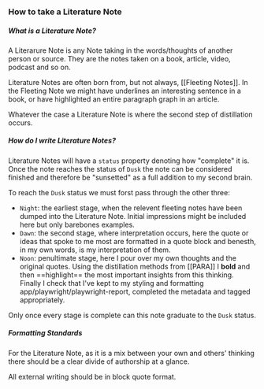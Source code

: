 ### How to take a Literature Note

##### What is a Literature Note?

A Literarure Note is any Note taking in the words/thoughts of another person or source. They are the notes taken on a book, article, video, podcast and so on.

Literature Notes are often born from, but not always, [[Fleeting Notes]]. In the Fleeting Note we might have underlines an interesting sentence in a book, or have highlighted an entire paragraph graph in an article.

Whatever the case a Literature Note is where the second step of distillation occurs.

##### How do I write Literature Notes?

Literature Notes will have a `status` property denoting how "complete" it is. Once the note reaches the status of `Dusk` the note can be considered finished and therefore be "sunsetted" as a full addition to my second brain.

To reach the `Dusk` status we must forst pass through the other three:
- `Night`: the earliest stage, when the relevent fleeting notes have been dumped into the Literature Note. Initial impressions might be included here but only barebones examples.
- `Dawn`: the second stage, where interpretation occurs, here the quote or ideas that spoke to me most are formatted in a quote block and benesth, in my own words, is my interpretation of them.
- `Noon`: penultimate stage, here I pour over my own thoughts and the original quotes. Using the distillation methods from [[PARA]] I **bold** and then ==highlight== the most important insights from this thinking. Finally I check that I've kept to my styling and formatting app/playwright/playwright-report, completed the metadata and tagged appropriately. 

Only once every stage is complete can this note graduate to the `Dusk` status.

##### Formatting Standards

For the Literature Note, as it is a mix between your own and others' thinking there should be a clear divide of authorship at a glance.

All external writing should be in block quote format.

